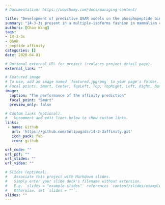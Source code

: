 ```yaml
---
# Documentation: https://wowchemy.com/docs/managing-content/

title: "Development of predictive QSAR models on the phosphopeptide binding affinity against 14-3-3 isoforms"
summary: "14-3-3s present in a multiple-isoforms fashion in mammalian cells and are involved in mediating manysignal transduction activities by binding to the phosphorylated ligands. It is also demonstrated that14-3-3s act as a key factor in inducing chemoresistance of tumorigenesis from the current findings.Thus, 14-3-3s are regarded as a novel candidate for biomarker development and cancer therapy. Inthis work, we developed the predictive models that can determine the binding affinity of the phos-phopeptide fragments against 14-3-3s by the computational methods."
authors: [Chao Wang]
tags: 
- 14-3-3s
- QSAR
- peptide affinity
categories: []
date: 2020-04-01

# Optional external URL for project (replaces project detail page).
external_link: ""

# Featured image
# To use, add an image named `featured.jpg/png` to your page's folder.
# Focal points: Smart, Center, TopLeft, Top, TopRight, Left, Right, BottomLeft, Bottom, BottomRight.
image:
  caption: "The performance of the affinity prediction"
  focal_point: "Smart"
  preview_only: false

# Custom links (optional).
#   Uncomment and edit lines below to show custom links.
links:
 - name: Github
   url: 'https://github.com/Solipugids/14-3-3affinity.git'
   icon_pack: fab
   icon: github

url_code: ""
url_pdf: ""
url_slides: ""
url_video: ""

# Slides (optional).
#   Associate this project with Markdown slides.
#   Simply enter your slide deck's filename without extension.
#   E.g. `slides = "example-slides"` references `content/slides/example-slides.md`.
#   Otherwise, set `slides = ""`.
slides: ""
---
```

